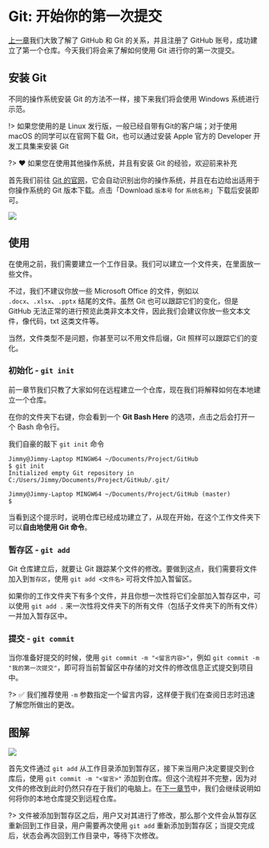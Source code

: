 # Git: 开始你的第一次提交

[上一章](github/github_welcome)我们大致了解了 GitHub 和 Git 的关系，并且注册了 GitHub 账号，成功建立了第一个仓库。今天我们将会来了解如何使用 Git 进行你的第一次提交。

## 安装 Git

不同的操作系统安装 Git 的方法不一样，接下来我们将会使用 Windows 系统进行示范。

!> 如果您使用的是 Linux 发行版，一般已经自带有Git的客户端；对于使用 macOS 的同学可以在官网下载 Git，也可以通过安装 Apple 官方的 Developer 开发工具集来安装 Git

?> ❤️ 如果您在使用其他操作系统，并且有安装 Git 的经验，欢迎前来补充

首先我们前往 [Git 的官网](https://git-scm.com/)，它会自动识别出你的操作系统，并且在右边给出适用于你操作系统的 Git 版本下载。点击「Download `版本号` for `系统名称`」下载后安装即可。

![](https://i.loli.net/2020/04/07/bahdQH5WvRsjACS.jpg)

## 使用

在使用之前，我们需要建立一个工作目录。我们可以建立一个文件夹，在里面放一些文件。

不过，我们不建议你放一些 Microsoft Office 的文件，例如以 `.docx`、`.xlsx`、`.pptx` 结尾的文件。虽然 Git 也可以跟踪它们的变化，但是 GitHub 无法正常的进行预览此类非文本文件，因此我们会建议你放一些文本文件，像代码，txt 这类文件等。

当然，文件类型不是问题，你甚至可以不用文件后缀，Git 照样可以跟踪它们的变化。

### 初始化 - `git init`

前一章节我们只教了大家如何在远程建立一个仓库，现在我们将解释如何在本地建立一个仓库。

在你的文件夹下右键，你会看到一个 **Git Bash Here** 的选项，点击之后会打开一个 Bash 命令行。

我们自豪的敲下 `git init` 命令

```
Jimmy@Jimmy-Laptop MINGW64 ~/Documents/Project/GitHub
$ git init
Initialized empty Git repository in C:/Users/Jimmy/Documents/Project/GitHub/.git/

Jimmy@Jimmy-Laptop MINGW64 ~/Documents/Project/GitHub (master)
$

```

当看到这个提示时，说明仓库已经成功建立了，从现在开始，在这个工作文件夹下可以**自由地使用 Git 命令**。

### 暂存区 - `git add`

Git 仓库建立后，就要让 Git 跟踪某个文件的修改。要做到这点，我们需要将文件加入到`暂存区`，使用 `git add <文件名>` 可将文件加入暂留区。

如果你的工作文件夹下有多个文件，并且你想一次性将它们全部加入暂存区中，可以使用 `git add .` 来一次性将文件夹下的所有文件（包括子文件夹下的所有文件）一并加入暂存区中。

### 提交 - `git commit`

当你准备好提交的时候，使用 `git commit -m "<留言内容>"`，例如 `git commit -m "我的第一次提交"`，即可将当前暂留区中存储的对文件的修改信息正式提交到项目中。

?> ✅ 我们推荐使用 `-m` 参数指定一个留言内容，这样便于我们在查阅日志时迅速了解您所做出的更改。

## 图解

![](https://i.loli.net/2020/04/07/rRYLAZbcsQiCMTx.png)

首先文件通过 `git add` 从工作目录添加到暂存区，接下来当用户决定要提交到仓库后，使用 `git commit -m "<留言>"` 添加到仓库。但这个流程并不完整，因为对文件的修改到此时仍然只存在于我们的电脑上。在[下一章节](github/git_push_remote)中，我们会继续说明如何将你的本地仓库提交到远程仓库。

?> 文件被添加到暂存区之后，用户又对其进行了修改，那么那个文件会从暂存区重新回到工作目录，用户需要再次使用 `git add` 重新添加到暂存区；当提交完成后，状态会再次回到工作目录中，等待下次修改。

